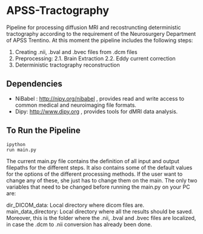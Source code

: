 APSS-Tractography
=================

Pipeline for processing diffusion MRI and recostruncting deterministic tractography according to the requirement of the Neurosurgery Department of APSS Trentino. At this moment the pipeline includes the following steps:

1. Creating .nii, .bval and .bvec files from .dcm files
2. Preprocessing:
 2.1. Brain Extraction
 2.2. Eddy current correction
3. Deterministic tractography reconstruction


Dependencies
------------

* NiBabel : http://nipy.org/nibabel , provides read and write access to common medical and neuroimaging file formats.
* Dipy: http://www.dipy.org , provides tools for dMRI data analysis.


To Run the Pipeline
---------------
```
ipython 
run main.py
```

The current main.py file contains the definition of all input and output filepaths for the different steps. It also contains some of the default values for the options of the different processing methods. If the user want to change any of these, she just has to change them on the main. The only two variables that need to be changed before running the main.py on your PC are:

dir_DICOM_data: Local directory where dicom files are.
main_data_directory: Local directory where all the results should be saved. Moreover, this is the folder where the .nii, .bval and .bvec files are localized, in case the .dcm to .nii conversion has already been done.

